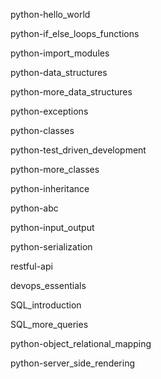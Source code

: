 python-hello_world

python-if_else_loops_functions

python-import_modules

python-data_structures

python-more_data_structures

python-exceptions

python-classes

python-test_driven_development

python-more_classes

python-inheritance

python-abc

python-input_output

python-serialization

restful-api

devops_essentials

SQL_introduction

SQL_more_queries

python-object_relational_mapping

python-server_side_rendering
